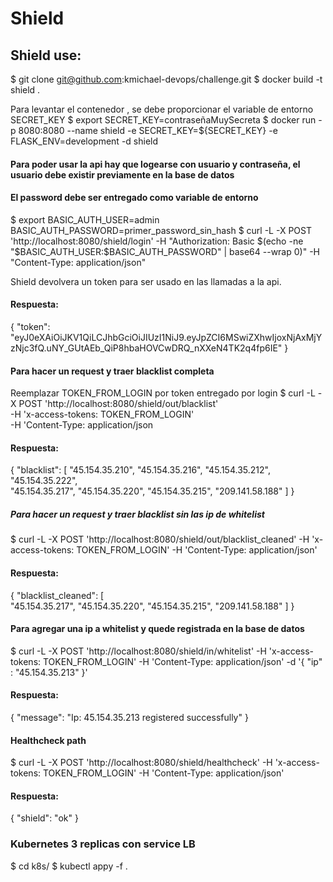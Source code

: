# Shield 

## Shield use:

$ git clone git@github.com:kmichael-devops/challenge.git
$ docker build -t shield .

Para levantar el contenedor , se debe proporcionar el variable de entorno SECRET_KEY
$ export SECRET_KEY=contraseñaMuySecreta
$ docker run -p 8080:8080 --name shield -e SECRET_KEY=${SECRET_KEY} -e FLASK_ENV=development -d shield


#### Para poder usar la api hay que logearse con usuario y contraseña, el usuario debe existir previamente en la base de datos
#### El password debe ser entregado como variable de entorno

$ export BASIC_AUTH_USER=admin BASIC_AUTH_PASSWORD=primer_password_sin_hash
$ curl -L -X POST 'http://localhost:8080/shield/login' -H "Authorization: Basic $(echo -ne "$BASIC_AUTH_USER:$BASIC_AUTH_PASSWORD" | base64 --wrap 0)" -H "Content-Type: application/json"

Shield devolvera un token para ser usado en las llamadas a la api.

#### Respuesta:
{
  "token": "eyJ0eXAiOiJKV1QiLCJhbGciOiJIUzI1NiJ9.eyJpZCI6MSwiZXhwIjoxNjAxMjYzNjc3fQ.uNY_GUtAEb_QiP8hbaHOVCwDRQ_nXXeN4TK2q4fp6IE"
}


#### Para hacer un request y traer blacklist completa

Reemplazar TOKEN_FROM_LOGIN por token entregado por login
$ curl -L -X POST 'http://localhost:8080/shield/out/blacklist' \
-H 'x-access-tokens: TOKEN_FROM_LOGIN' \
-H 'Content-Type:  application/json

#### Respuesta:
{
  "blacklist": 
  [ 
    "45.154.35.210", 
    "45.154.35.216", 
    "45.154.35.212", 
    "45.154.35.222",   
    "45.154.35.217", 
    "45.154.35.220", 
    "45.154.35.215", 
    "209.141.58.188"
  ]
}


##### Para hacer un request y traer blacklist sin las ip de whitelist

$ curl -L -X POST 'http://localhost:8080/shield/out/blacklist_cleaned' -H 'x-access-tokens: TOKEN_FROM_LOGIN' -H 'Content-Type: application/json'

#### Respuesta:
{
  "blacklist_cleaned": 
  [     
    "45.154.35.217", 
    "45.154.35.220", 
    "45.154.35.215", 
    "209.141.58.188"
  ]
}


#### Para agregar una ip a whitelist y quede registrada en la base de datos

$ curl -L -X POST 'http://localhost:8080/shield/in/whitelist' -H 'x-access-tokens: TOKEN_FROM_LOGIN' -H 'Content-Type: application/json' -d '{ "ip" : "45.154.35.213" }'

#### Respuesta:
{
  "message": "Ip: 45.154.35.213 registered successfully"
}


#### Healthcheck path

$ curl -L -X POST 'http://localhost:8080/shield/healthcheck' -H 'x-access-tokens: TOKEN_FROM_LOGIN' -H 'Content-Type: application/json'

#### Respuesta:
{
  "shield": "ok"
}

### Kubernetes 3 replicas con service LB

$ cd k8s/
$ kubectl appy -f .